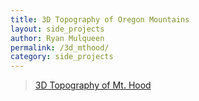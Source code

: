 ```yaml
---
title: 3D Topography of Oregon Mountains
layout: side_projects
author: Ryan Mulqueen
permalink: /3d_mthood/
category: side_projects
---
```



<blockquote class="imgur-embed-pub" lang="en" data-id="a/8wpXtUm"  ><a href="//imgur.com/a/8wpXtUm">3D Topography of Mt. Hood</a></blockquote><script async src="//s.imgur.com/min/embed.js" charset="utf-8"></script>